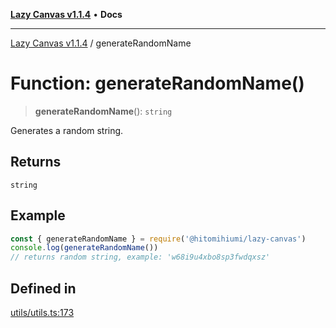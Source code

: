 [**Lazy Canvas v1.1.4**](../README.md) • **Docs**

***

[Lazy Canvas v1.1.4](../globals.md) / generateRandomName

# Function: generateRandomName()

> **generateRandomName**(): `string`

Generates a random string.

## Returns

`string`

## Example

```ts
const { generateRandomName } = require('@hitomihiumi/lazy-canvas')
console.log(generateRandomName())
// returns random string, example: 'w68i9u4xbo8sp3fwdqxsz'
```

## Defined in

[utils/utils.ts:173](https://github.com/hitomihiumi/lazy-canvas-ts/blob/3e38e3638c393841b578a470cffea72245bb77ec/src/utils/utils.ts#L173)
